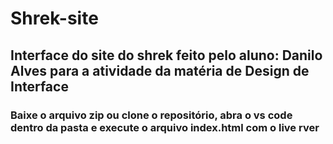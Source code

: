 # Shrek-site
## Interface do site do shrek  feito pelo aluno: Danilo Alves para a atividade da matéria de Design de Interface 
### Baixe o arquivo zip ou clone o repositório, abra o vs code dentro da pasta e execute o arquivo index.html com o live rver 
